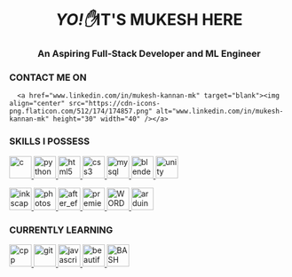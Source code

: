 <h1 align="center"><EM>YO!✋</EM>IT'S MUKESH HERE</h1>
<h3 align="center">An Aspiring Full-Stack Developer and ML Engineer</h3>
<h3 align="left">CONTACT ME ON </h3>
<p align="left">

      <a href="www.linkedin.com/in/mukesh-kannan-mk" target="blank"><img align="center" src="https://cdn-icons-png.flaticon.com/512/174/174857.png" alt="www.linkedin.com/in/mukesh-kannan-mk" height="30" width="40" /></a>
</p>

<h3 align="left">SKILLS I POSSESS</h3>
<p align="left">
      <a href="https://www.cprogramming.com/" target="_blank" rel="noreferrer"> <img src="https://upload.wikimedia.org/wikipedia/commons/1/18/C_Programming_Language.svg" alt="c" width="40" height="40"/> </a> 
    <a href="https://www.python.org" target="_blank" rel="noreferrer"> <img src="https://cdn4.iconfinder.com/data/icons/logos-and-brands/512/267_Python_logo-1024.png" alt="python" width="40" height="40"/> </a> 
    <a href="https://www.w3.org/html/" target="_blank" rel="noreferrer"> <img src="https://cdn1.iconfinder.com/data/icons/logotypes/32/badge-html-5-1024.png" alt="html5" width="40" height="40"/> </a> 
    <a href="https://www.w3schools.com/css/" target="_blank" rel="noreferrer"> <img src="https://cdn1.iconfinder.com/data/icons/logotypes/32/badge-css-3-1024.png" alt="css3" width="40" height="40"/> </a> 
  <a href="https://www.mysql.com/" target="_blank" rel="noreferrer"> <img src="https://cdn4.iconfinder.com/data/icons/logos-3/181/MySQL-1024.png" alt="mysql" width="40" height="40"/> </a> 
    <a href="https://www.blender.org/" target="_blank" rel="noreferrer"> <img src="https://download.blender.org/branding/community/blender_community_badge_white.svg" alt="blender" width="40" height="40"/> </a>  
  <a href="https://unity.com/" target="_blank" rel="noreferrer"> <img src="https://www.vectorlogo.zone/logos/unity3d/unity3d-icon.svg" alt="unity" width="40" height="40"/> </a> </p>
    <p><a href="https://inkscape.org/" target="_blank" rel="noreferrer"> <img src="https://media.inkscape.org/media/resources/file/inkscape.svg" alt="inkscape" width="40" height="40"/> </a> 
  <a href="https://www.adobe.com/in/products/photoshop.html" target="_blank" rel="noreferrer"> <img src="https://cdn.worldvectorlogo.com/logos/adobe-photoshop-2.svg" alt="photoshop" width="40" height="40"/> </a>
  <a href="https://www.adobe.com/in/products/aftereffects.html" target="_blank" rel="noreferrer"> <img src="https://cdn.worldvectorlogo.com/logos/after-effects-cc.svg" alt="after_effects" width="40" height="40"/> </a>
  <a href="https://www.adobe.com/products/premiere.html" target="_blank" rel="noreferrer"> <img src="https://cdn.worldvectorlogo.com/logos/premiere-cc.svg" alt="premiere_pro" width="40" height="40"/> </a>
  <a href="https://wordpress.com" target="_blank" rel="noreferrer"> <img src="https://cdn.worldvectorlogo.com/logos/wordpress-blue.svg" alt="WORDPRESS" width="40" height="40"/> </a>
    <a href="https://www.arduino.cc/" target="_blank" rel="noreferrer"> <img src="https://cdn.worldvectorlogo.com/logos/arduino-1.svg" alt="arduino" width="40" height="40"/> </a> </p>



<h3 align="left">CURRENTLY LEARNING</h3>
<p align="left">
  <a href="https://www.cprogramming.com/" target="_blank" rel="noreferrer"> <img src="https://cdn4.iconfinder.com/data/icons/logos-brands-in-colors/404/c_logo-1024.png" alt="cpp" width="40" height="40"/> </a> 
  <a href="https://git-scm.com/" target="_blank" rel="noreferrer"> <img src="https://www.vectorlogo.zone/logos/git-scm/git-scm-icon.svg" alt="git" width="40" height="40"/> </a> 
  <a href="https://developer.mozilla.org/en-US/docs/Web/JavaScript" target="_blank" rel="noreferrer"> <img src="https://cdn1.iconfinder.com/data/icons/development-2-yellow/60/30_-Javascript-_development_coding_programming_code-1024.png" alt="javascript" width="40" height="40"/> </a>
  <a href="https://beautiful-soup-4.readthedocs.io/en/latest/" target="_blank" rel="noreferrer"> <img src="https://seeklogo.com/images/P/pypi-logo-5B953CE804-seeklogo.com.png" alt="beautifulSoup4" width="40" height="40"/> </a> 
  <a href="https://www.gnu.org/software/bash/" target="_blank" rel="noreferrer"> <img src="https://thelogofinder.com/wp-content/uploads/edd/2021/10/bash-icon.svg" alt="BASH" width="40" height="40"/> </a> 
</p>
